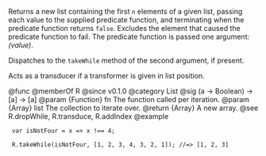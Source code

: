 Returns a new list containing the first `n` elements of a given list,
passing each value to the supplied predicate function, and terminating when
the predicate function returns `false`. Excludes the element that caused the
predicate function to fail. The predicate function is passed one argument:
*(value)*.

Dispatches to the `takeWhile` method of the second argument, if present.

Acts as a transducer if a transformer is given in list position.

@func
@memberOf R
@since v0.1.0
@category List
@sig (a -> Boolean) -> [a] -> [a]
@param {Function} fn The function called per iteration.
@param {Array} list The collection to iterate over.
@return {Array} A new array.
@see R.dropWhile, R.transduce, R.addIndex
@example

     var isNotFour = x => x !== 4;

     R.takeWhile(isNotFour, [1, 2, 3, 4, 3, 2, 1]); //=> [1, 2, 3]
